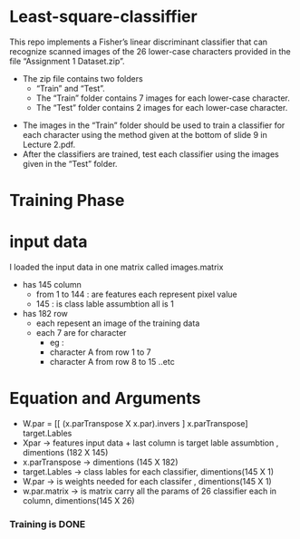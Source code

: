 # Least-square-classiffier
This repo implements a Fisher’s linear discriminant classifier that can recognize scanned images of the 26 lower-case characters provided in the file “Assignment 1 Dataset.zip”. 
- The zip file contains two folders
  * “Train” and “Test”.
  - The “Train” folder contains 7 images for each lower-case character. 
  - The “Test” folder contains 2 images for each lower-case character. 

* The images in the “Train” folder should be used to train a classifier for each character using the method given at the bottom of slide 9 in Lecture 2.pdf. 
* After the classifiers are trained, test each classifier using the images given in the “Test” folder.

# Training Phase

# input data
I loaded the input data in one matrix called images.matrix
- has 145 column 
  * from 1 to 144 : are features each represent pixel value
  * 145 : is class lable assumbtion all is 1
- has 182 row 
  * each repesent an image of the training data
  * each 7 are for character 
    - eg : 
    - character A from row 1 to 7 
    - character A from row 8 to 15 ..etc 
# Equation and Arguments
-  W.par = [[ (x.parTranspose X x.par).invers ] x.parTranspose]  target.Lables 
-  Xpar -> features input data + last column is target lable assumbtion , dimentions (182 X 145)
-  x.parTranspose -> dimentions (145 X 182)
-  target.Lables -> class lables for each classifier, dimentions(145 X 1)
-  W.par -> is weights needed for each classifer , dimentions(145 X 1)
-  w.par.matrix -> is matrix carry all the params of 26 classifier each in column, dimentions(145 X 26)

### Training is DONE ###





